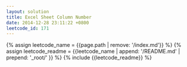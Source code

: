 ```yaml
---
layout: solution
title: Excel Sheet Column Number
date: 2014-12-28 23:11:22 +0800
leetcode_id: 171
---
```

{% assign leetcode_name = {{page.path | remove: '/index.md'}}  %}
{% assign leetcode_readme = {{leetcode_name | append: '/README.md' | prepend: '_root/' }}  %}
{% include {{leetcode_readme}} %}
